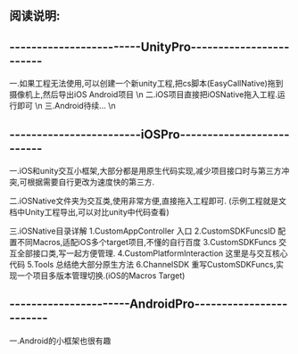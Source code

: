 阅读说明:
--------------------------------------------------------
------------------------UnityPro------------------------
--------------------------------------------------------

一.如果工程无法使用,可以创建一个新unity工程,把cs脚本(EasyCallNative)拖到摄像机上,然后导出iOS Android项目 \n
二.iOS项目直接把iOSNative拖入工程.运行即可    \n
三.Android待续...  \n


------------------------iOSPro--------------------------
--------------------------------------------------------

一.iOS和unity交互小框架,大部分都是用原生代码实现,减少项目接口时与第三方冲突,可根据需要自行更改为速度快的第三方.

二.iOSNative文件夹为交互类,使用非常方便,直接拖入工程即可.
(示例工程就是文档中Unity工程导出,可以对比unity中代码查看)

三.iOSNative目录详解
1.CustomAppController 入口
2.CustomSDKFuncsID 配置不同Macros,适配iOS多个target项目,不懂的自行百度
3.CustomSDKFuncs 交互全部接口类,写一起方便管理.
4.CustomPlatformInteraction 这里是与交互核心代码
5.Tools 总结绝大部分原生方法
6.ChannelSDK 重写CustomSDKFuncs,实现一个项目多版本管理切换.(iOS的Macros Target)



----------------------AndroidPro------------------------
--------------------------------------------------------

一.Android的小框架也很有趣
